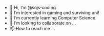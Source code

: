 - 👋 Hi, I’m @sojs-coding
- 👀 I’m interested in gaming and surviving uni!
- 🌱 I’m currently learning Computer Science.
- 💞️ I’m looking to collaborate on ...
- 📫 How to reach me ...

<!---
sojs-coding/sojs-coding is a ✨ special ✨ repository because its `README.md` (this file) appears on your GitHub profile.
You can click the Preview link to take a look at your changes.
--->
